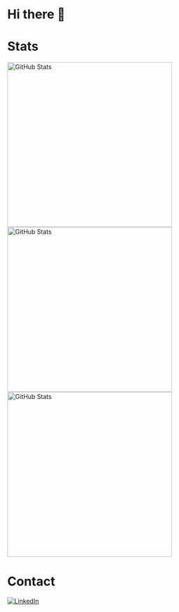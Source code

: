 # Hi there 👋

# Stats
<table align="left" border="0" cellpadding="0" cellspacing="0">
  <thead>
    <tr>
        <img
          src="https://github-readme-stats.vercel.app/api/top-langs/?username=gzaprzala&layout=compact&theme=tokyonight"
          alt="GitHub Stats"
          width="375px"
        />
    </tr>
    <tr>
        <img
          src="https://streak-stats.demolab.com/?user=gzaprzala&theme=tokyonight"
          alt="GitHub Stats"
          width="375px"
        />
    </tr>
    <tr>
        <img
          src="https://github-readme-stats.vercel.app/api?username=gzaprzala&show_icons=true&locale=en&theme=tokyonight"
          alt="GitHub Stats"
          width="375px"
        />
    </tr>
  </thead>
</table>

# Contact
[![LinkedIn](https://img.shields.io/badge/linkedin-%230077B5.svg?style=for-the-badge&logo=linkedin&logoColor=white)](https://www.linkedin.com/in/grzegorz-zaprza%C5%82a-82866126b/)

<!--
**gzaprzala/gzaprzala** is a ✨ _special_ ✨ repository because its `README.md` (this file) appears on your GitHub profile.

Here are some ideas to get you started:

- 🔭 I’m currently working on ...

- 👯 I’m looking to collaborate on ...
- 🤔 I’m looking for help with ...
- 💬 Ask me about ...
- 📫 How to reach me: ...
- 😄 Pronouns: ...
- ⚡ Fun fact: ...
-->
